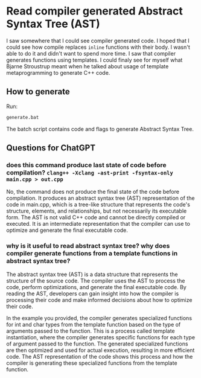 # Read compiler generated Abstract Syntax Tree (AST)

I saw somewhere that I could see compiler generated code. I hoped that I could see how compile replaces `inline` functions with their body. I wasn't able to do it and didn't want to spend more time. I saw that compiler generates functions using templates. I could finaly see for myself what Bjarne Stroustrup meant when he talked about usage of template metaprogramming to generate C++ code.

## How to generate

Run:

```cmd
generate.bat
```

The batch script contains code and flags to generate Abstract Syntax Tree.

## Questions for ChatGPT

### does this command produce last state of code before compilation? `clang++ -Xclang -ast-print -fsyntax-only main.cpp > out.cpp`

No, the command does not produce the final state of the code before compilation. It produces an abstract syntax tree (AST) representation of the code in main.cpp, which is a tree-like structure that represents the code's structure, elements, and relationships, but not necessarily its executable form. The AST is not valid C++ code and cannot be directly compiled or executed. It is an intermediate representation that the compiler can use to optimize and generate the final executable code.

### why is it useful to read abstract syntax tree? why does compiler generate functions from a template functions in abstract syntax tree?

The abstract syntax tree (AST) is a data structure that represents the structure of the source code. The compiler uses the AST to process the code, perform optimizations, and generate the final executable code. By reading the AST, developers can gain insight into how the compiler is processing their code and make informed decisions about how to optimize their code.

In the example you provided, the compiler generates specialized functions for int and char types from the template function based on the type of arguments passed to the function. This is a process called template instantiation, where the compiler generates specific functions for each type of argument passed to the function. The generated specialized functions are then optimized and used for actual execution, resulting in more efficient code. The AST representation of the code shows this process and how the compiler is generating these specialized functions from the template function.
